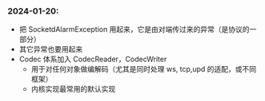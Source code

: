 ### 2024-01-20:

* 把 SocketdAlarmException 用起来，它是由对端传过来的异常（是协议的一部分）
* 其它异常也要用起来
* Codec 体系加入 CodecReader，CodecWriter 
  * 用于对任何对象做编解码（尤其是同时处理 ws, tcp,upd 的适配，或不同框架）
  * 内核实现最常用的默认实现


